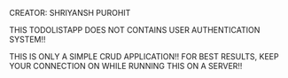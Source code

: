 CREATOR: SHRIYANSH PUROHIT


THIS TODOLISTAPP DOES NOT CONTAINS USER AUTHENTICATION SYSTEM!! 

THIS IS ONLY A SIMPLE CRUD APPLICATION!! 
FOR BEST RESULTS, KEEP YOUR CONNECTION ON WHILE RUNNING THIS ON A SERVER!!

